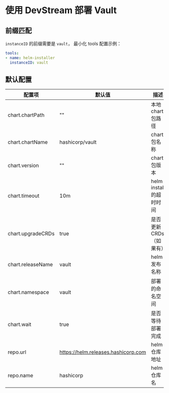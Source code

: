 # 使用 DevStream 部署 Vault

## 前缀匹配

`instanceID` 的前缀需要是 `vault`， 最小化 tools 配置示例：

```yaml
tools:
- name: helm-installer
  instanceID: vault
```

## 默认配置

| 配置项              | 默认值                    | 描述                                 |
| ----               | ----                     | ----                                |
| chart.chartPath    | ""                       | 本地 chart 包路径                     |
| chart.chartName    | hashicorp/vault          | chart 包名称                         |
| chart.version      | ""                       | chart 包版本                         |
| chart.timeout      | 10m                      | helm install 的超时时间               |
| chart.upgradeCRDs  | true                     | 是否更新 CRDs（如果有）                |
| chart.releaseName  | vault                    | helm 发布名称                         |
| chart.namespace    | vault                    | 部署的命名空间                         |
| chart.wait         | true                     | 是否等待部署完成                       |
| repo.url           | https://helm.releases.hashicorp.com | helm 仓库地址              |
| repo.name          | hashicorp                | helm 仓库名                           |
